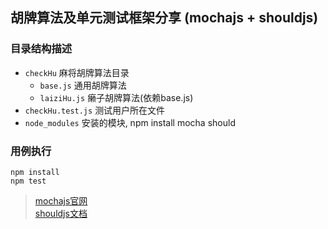 ## 胡牌算法及单元测试框架分享 (mochajs + shouldjs)

### 目录结构描述
- `checkHu` 麻将胡牌算法目录
    - `base.js` 通用胡牌算法
    - `laiziHu.js` 癞子胡牌算法(依赖base.js)
- `checkHu.test.js` 测试用户所在文件
- `node_modules` 安装的模块, npm install mocha should


### 用例执行
```
npm install
npm test
```

> [mochajs官网](https://mochajs.org/)   
> [shouldjs文档](https://github.com/tj/should.js/)

